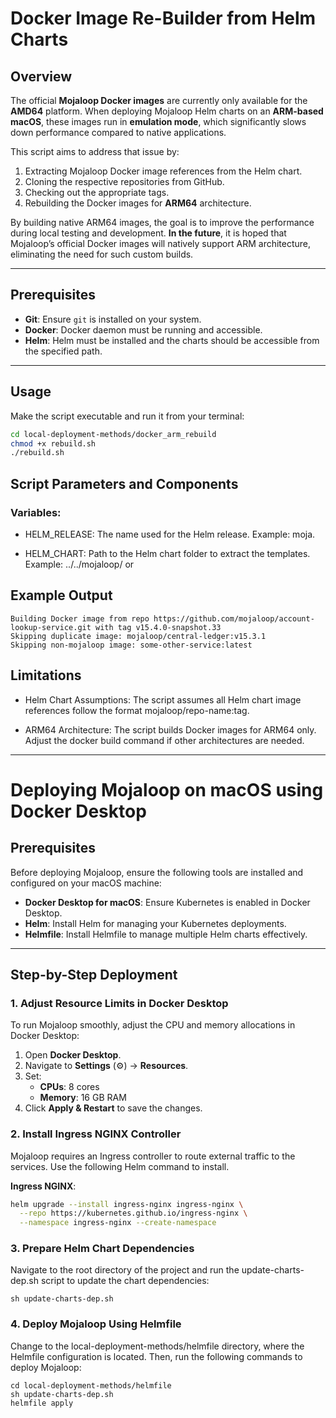 # Docker Image Re-Builder from Helm Charts

## Overview

The official **Mojaloop Docker images** are currently only available for the **AMD64** platform. When deploying Mojaloop Helm charts on an **ARM-based macOS**, these images run in **emulation mode**, which significantly slows down performance compared to native applications. 

This script aims to address that issue by:

1. Extracting Mojaloop Docker image references from the Helm chart.
2. Cloning the respective repositories from GitHub.
3. Checking out the appropriate tags.
4. Rebuilding the Docker images for **ARM64** architecture.

By building native ARM64 images, the goal is to improve the performance during local testing and development. **In the future**, it is hoped that Mojaloop’s official Docker images will natively support ARM architecture, eliminating the need for such custom builds.


---

## Prerequisites

- **Git**: Ensure `git` is installed on your system.
- **Docker**: Docker daemon must be running and accessible.
- **Helm**: Helm must be installed and the charts should be accessible from the specified path.

---

## Usage

Make the script executable and run it from your terminal:  

```bash
cd local-deployment-methods/docker_arm_rebuild
chmod +x rebuild.sh
./rebuild.sh
```

## Script Parameters and Components

### Variables:

- HELM_RELEASE:
  The name used for the Helm release. Example: moja.

- HELM_CHART:
  Path to the Helm chart folder to extract the templates. Example: ../../mojaloop/ or 

## Example Output
```
Building Docker image from repo https://github.com/mojaloop/account-lookup-service.git with tag v15.4.0-snapshot.33
Skipping duplicate image: mojaloop/central-ledger:v15.3.1
Skipping non-mojaloop image: some-other-service:latest
```

## Limitations
- Helm Chart Assumptions:
  The script assumes all Helm chart image references follow the format mojaloop/repo-name:tag.

- ARM64 Architecture:
  The script builds Docker images for ARM64 only. Adjust the docker build command if other architectures are needed.

---

# Deploying Mojaloop on macOS using Docker Desktop

## Prerequisites

Before deploying Mojaloop, ensure the following tools are installed and configured on your macOS machine:

- **Docker Desktop for macOS**: Ensure Kubernetes is enabled in Docker Desktop.
- **Helm**: Install Helm for managing your Kubernetes deployments.
- **Helmfile**: Install Helmfile to manage multiple Helm charts effectively.

---

## Step-by-Step Deployment

### 1. Adjust Resource Limits in Docker Desktop

To run Mojaloop smoothly, adjust the CPU and memory allocations in Docker Desktop:

1. Open **Docker Desktop**.
2. Navigate to **Settings** (⚙️) → **Resources**.
3. Set:
   - **CPUs**: 8 cores  
   - **Memory**: 16 GB RAM  
4. Click **Apply & Restart** to save the changes.

### 2. Install Ingress NGINX Controller

Mojaloop requires an Ingress controller to route external traffic to the services. Use the following Helm command to install.

**Ingress NGINX**:

```bash
helm upgrade --install ingress-nginx ingress-nginx \
  --repo https://kubernetes.github.io/ingress-nginx \
  --namespace ingress-nginx --create-namespace
```

### 3. Prepare Helm Chart Dependencies

Navigate to the root directory of the project and run the update-charts-dep.sh script to update the chart dependencies:

```
sh update-charts-dep.sh
```

### 4. Deploy Mojaloop Using Helmfile

Change to the local-deployment-methods/helmfile directory, where the Helmfile configuration is located. Then, run the following commands to deploy Mojaloop:

```
cd local-deployment-methods/helmfile
sh update-charts-dep.sh
helmfile apply
```
